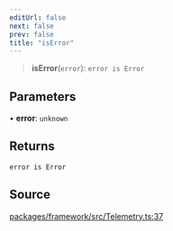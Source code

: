 ```yaml
---
editUrl: false
next: false
prev: false
title: "isError"
---
```


> **isError**(`error`): `error is Error`

## Parameters

• **error**: `unknown`

## Returns

`error is Error`

## Source

[packages/framework/src/Telemetry.ts:37](https://github.com/nodenogg-in/alpha-p2p/blob/290bb7e02213a2b959571227ba7e64b04c8ddc90/packages/framework/src/Telemetry.ts#L37)
